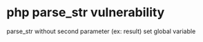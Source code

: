 # php parse_str vulnerability

parse_str without second parameter (ex: result) set global variable 
